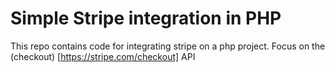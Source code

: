 # Simple Stripe integration in PHP

This repo contains code for integrating stripe on a php project. Focus on the (checkout) [https://stripe.com/checkout] API




